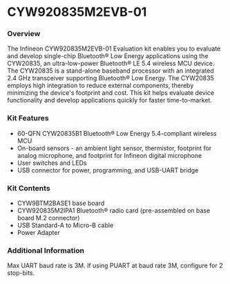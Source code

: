 # CYW920835M2EVB-01

### Overview

The Infineon CYW920835M2EVB-01 Evaluation kit enables you to evaluate and develop single-chip Bluetooth&#174; Low Energy applications using the CYW20835, an ultra-low-power Bluetooth&#174; LE 5.4 wireless MCU device. The CYW20835 is a stand-alone baseband processor with an integrated 2.4 GHz transceiver supporting Bluetooth&#174; Low Energy. The CYW20835 employs high integration to reduce external components, thereby minimizing the device's footprint and cost. This kit helps evaluate device functionality and develop applications quickly for faster time-to-market.

### Kit Features

* 60-QFN CYW20835B1 Bluetooth&#174; Low Energy 5.4-compliant wireless MCU
* On-board sensors - an ambient light sensor, thermistor, footprint for analog microphone, and footprint for Infineon digital microphone
* User switches and LEDs
* USB connector for power, programming, and USB-UART bridge

### Kit Contents

* CYW9BTM2BASE1 base board
* CYW920835M2IPA1 Bluetooth&#174; radio card (pre-assembled on base board M.2 connector)
* USB Standard-A to Micro-B cable
* Power Adapter

### Additional Information

Max UART baud rate is 3M.
If using PUART at baud rate 3M, configure for 2 stop-bits.

